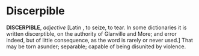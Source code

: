 # Discerpible

**DISCERPIBLE**, _adjective_ \[Latin , to seize, to tear. In some dictionaries it is written discerptible, on the authority of Glanville and More; and error indeed, but of little consequence, as the word is rarely or never used.\] That may be torn asunder; separable; capable of being disunited by violence.